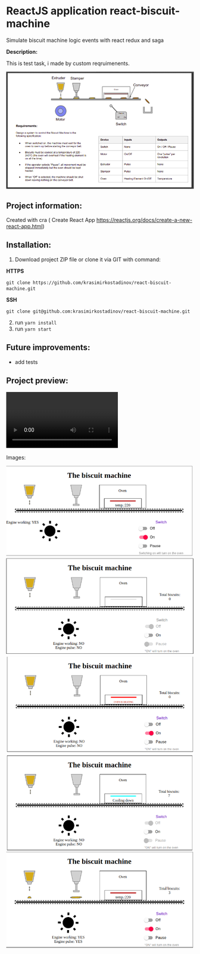 # ReactJS application react-biscuit-machine
Simulate biscuit machine logic events with react redux and saga

__Description:__

This is test task, i made by custom reqruimenents.

![alt tag](/public/demo/task.png "Task requirements")


Project information:
-------------
  Created with cra ( Create React App https://reactjs.org/docs/create-a-new-react-app.html)
  
  
Installation:
-------------
  1. Download project ZIP file or clone it via GIT with command:
  
  __HTTPS__
  ```
  git clone https://github.com/krasimirkostadinov/react-biscuit-machine.git
  ```
  
  __SSH__
  ```
  git clone git@github.com:krasimirkostadinov/react-biscuit-machine.git
  ```
  2. run ```yarn install```
  3. run ```yarn start```
  
  
 Future improvements:
 -------------------
 - add tests

Project preview:
----------------
  ![Demo Video](/public/demo/st6-demo.mkv "Demo video")
  
  Images:
  
  ![alt tag](/public/demo/switch-on.png "switch on")
  ![alt tag](/public/demo/switch-off.png "switch off")
  ![alt tag](/public/demo/oven-heating.png "oven-heating")
  ![alt tag](/public/demo/oven-cooling.png "oven-cooling")
  ![alt tag](/public/demo/machine-running.png "machine-running")
